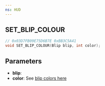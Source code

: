 ```yaml
---
ns: HUD
---
```

## SET_BLIP_COLOUR

```c
// 0x03D7FB09E75D6B7E 0xBB3C5A41
void SET_BLIP_COLOUR(Blip blip, int color);
```

## Parameters
* **blip**: 
* **color**: See [blip colors here](https://docs.fivem.net/docs/game-references/blips/#blip-colors)
